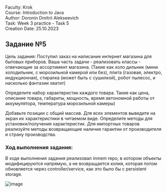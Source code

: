 Faculty: Krok  
Course: Introduction to Java  
Author: Doronin Dmitrii Alekseevich  
Task: Week 3 practice - Task 5  
Creation Date: 25.10.2023

## Задание №5
Цель задания:
Поступил заказ на написание интернет магазина для бытовых приборов.
Ваша часть задачи - реализовать классы - отвечающие за ассортимент магазина.
(Такие как холо дильник (мини холодильник, с морозильной камерой или без), плита (газовая, электро, индукционная), стиралка (может быть с сушилкой), робот пылесос, и насколько фантазии хватит)

Определите набор характеристик каждого товара. Такие как цена, описание товара, габариты, мощность, время автономной работы от аккумулятора, температура морозильной камеры)

Добавьте позиции с общий массив.
Для всех элементов выведите на экран их характеристики в читаемом виде.
Определите методы для установки/получения характеристик.
Для импортных товаров реализуйте методы возвращающие наличие гарантии от производителя и страну производства.

### Ход выполнения задания:
В ходе выполнения задания реализовал inmem repo, в котором объекты модифицируются напрямую, а не возвращается копия, которая
потом обновляется через controller/service, как это было бы с persistent storage.

![image](https://github.com/Korpenter/krok-school-itmo/assets/141184937/c0e502e6-4de4-4539-8086-d516f8fed191)
